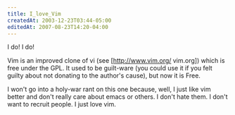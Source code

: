 ```yaml
---
title: I_love_Vim
createdAt: 2003-12-23T03:44-05:00
editedAt: 2007-08-23T14:20-04:00
---
```


I do! I do!

Vim is an improved clone of vi (see [http://www.vim.org/ vim.org]) which is free under the GPL. It used to be guilt-ware (you could use it if you felt guilty about not donating to the author's cause), but now it is Free.

I won't go into a holy-war rant on this one because, well, I just like vim better and don't really care about emacs or others. I don't hate them. I don't want to recruit people. I just love vim.


